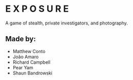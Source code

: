 E X P O S U R E
=============

A game of stealth, private investigators, and photography.

## Made by:

- Matthew Conto
- João Amaro
- Richard Campbell
- Pear Yam
- Shaun Bandrowski
